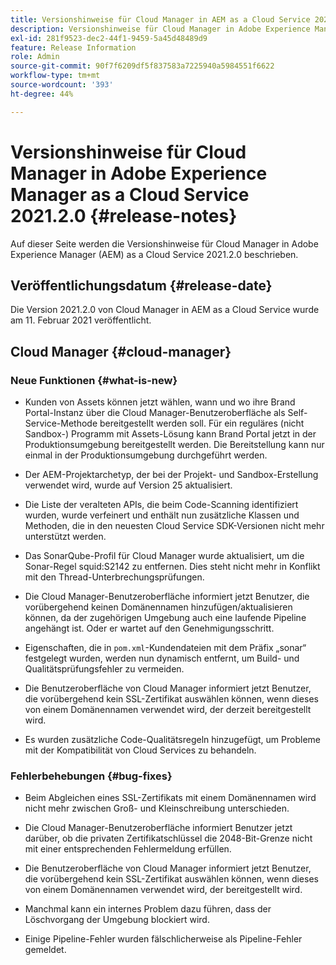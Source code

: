 ```yaml
---
title: Versionshinweise für Cloud Manager in AEM as a Cloud Service 2021.2.0
description: Versionshinweise für Cloud Manager in Adobe Experience Manager (AEM) as a Cloud Service Version 2021.2.0
exl-id: 281f9523-dec2-44f1-9459-5a45d48489d9
feature: Release Information
role: Admin
source-git-commit: 90f7f6209df5f837583a7225940a5984551f6622
workflow-type: tm+mt
source-wordcount: '393'
ht-degree: 44%

---
```


# Versionshinweise für Cloud Manager in Adobe Experience Manager as a Cloud Service 2021.2.0 {#release-notes}

Auf dieser Seite werden die Versionshinweise für Cloud Manager in Adobe Experience Manager (AEM) as a Cloud Service 2021.2.0 beschrieben.

## Veröffentlichungsdatum {#release-date}

Die Version 2021.2.0 von Cloud Manager in AEM as a Cloud Service wurde am 11. Februar 2021 veröffentlicht.

## Cloud Manager {#cloud-manager}

### Neue Funktionen {#what-is-new}

* Kunden von Assets können jetzt wählen, wann und wo ihre Brand Portal-Instanz über die Cloud Manager-Benutzeroberfläche als Self-Service-Methode bereitgestellt werden soll. Für ein reguläres (nicht Sandbox-) Programm mit Assets-Lösung kann Brand Portal jetzt in der Produktionsumgebung bereitgestellt werden. Die Bereitstellung kann nur einmal in der Produktionsumgebung durchgeführt werden.

* Der AEM-Projektarchetyp, der bei der Projekt- und Sandbox-Erstellung verwendet wird, wurde auf Version 25 aktualisiert.

* Die Liste der veralteten APIs, die beim Code-Scanning identifiziert wurden, wurde verfeinert und enthält nun zusätzliche Klassen und Methoden, die in den neuesten Cloud Service SDK-Versionen nicht mehr unterstützt werden.

* Das SonarQube-Profil für Cloud Manager wurde aktualisiert, um die Sonar-Regel squid:S2142 zu entfernen. Dies steht nicht mehr in Konflikt mit den Thread-Unterbrechungsprüfungen.

* Die Cloud Manager-Benutzeroberfläche informiert jetzt Benutzer, die vorübergehend keinen Domänennamen hinzufügen/aktualisieren können, da der zugehörigen Umgebung auch eine laufende Pipeline angehängt ist. Oder er wartet auf den Genehmigungsschritt.

* Eigenschaften, die in `pom.xml`-Kundendateien mit dem Präfix „sonar“ festgelegt wurden, werden nun dynamisch entfernt, um Build- und Qualitätsprüfungsfehler zu vermeiden.

* Die Benutzeroberfläche von Cloud Manager informiert jetzt Benutzer, die vorübergehend kein SSL-Zertifikat auswählen können, wenn dieses von einem Domänennamen verwendet wird, der derzeit bereitgestellt wird.

* Es wurden zusätzliche Code-Qualitätsregeln hinzugefügt, um Probleme mit der Kompatibilität von Cloud Services zu behandeln.

### Fehlerbehebungen  {#bug-fixes}

* Beim Abgleichen eines SSL-Zertifikats mit einem Domänennamen wird nicht mehr zwischen Groß- und Kleinschreibung unterschieden.

* Die Cloud Manager-Benutzeroberfläche informiert Benutzer jetzt darüber, ob die privaten Zertifikatschlüssel die 2048-Bit-Grenze nicht mit einer entsprechenden Fehlermeldung erfüllen.

* Die Benutzeroberfläche von Cloud Manager informiert jetzt Benutzer, die vorübergehend kein SSL-Zertifikat auswählen können, wenn dieses von einem Domänennamen verwendet wird, der bereitgestellt wird.

* Manchmal kann ein internes Problem dazu führen, dass der Löschvorgang der Umgebung blockiert wird.

* Einige Pipeline-Fehler wurden fälschlicherweise als Pipeline-Fehler gemeldet.

